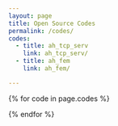 ```yaml
---
layout: page
title: Open Source Codes
permalink: /codes/
codes:
  - title: ah_tcp_serv
    link: ah_tcp_serv/
  - title: ah_fem
    link: ah_fem/

---
```


<div class="gridWrapper">

{% for code in page.codes %}
<div class="tile">
  <div class="tileInner code">
    <a href="../{{code.link}}"><p data-content="{{code.title}}"></p></a>
  </div>
</div>
{% endfor %}

</div>
